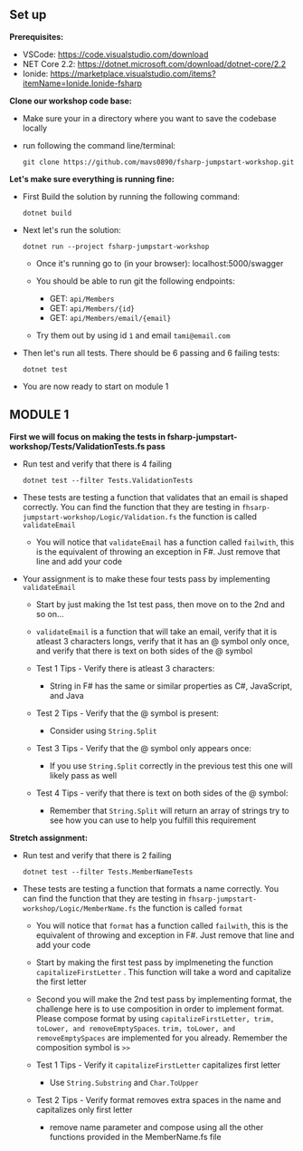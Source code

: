 

## Set up

**Prerequisites:**

* VSCode: https://code.visualstudio.com/download
* NET Core 2.2: https://dotnet.microsoft.com/download/dotnet-core/2.2
* Ionide: https://marketplace.visualstudio.com/items?itemName=Ionide.Ionide-fsharp

**Clone our workshop code base:**


* Make sure your in a directory where you want to save the codebase locally
* run following the command line/terminal:

    `git clone https://github.com/mavs0890/fsharp-jumpstart-workshop.git`

**Let's make sure everything is running fine:**

* First Build the solution by running the following command:

    `dotnet build`

* Next let's run the solution: 

    `dotnet run --project fsharp-jumpstart-workshop`

    * Once it's running go to (in your browser): localhost:5000/swagger
    * You should be able to run git the following endpoints:
        * GET: `api/Members`
        * GET: `api/Members/{id}`
        * GET: `api/Members/email/{email}`

    * Try them out by using id `1` and email `tami@email.com`

* Then let's run all tests. There should be 6 passing and 6 failing tests:

    `dotnet test`

* You are now ready to start on module 1


## MODULE 1

**First we will focus on making the tests in fsharp-jumpstart-workshop/Tests/ValidationTests.fs pass**

* Run test and verify that there is 4 failing

    `dotnet test --filter Tests.ValidationTests`

* These tests are testing a function that validates that an email is shaped correctly. You can find the function that they are testing in `fhsarp-jumpstart-workshop/Logic/Validation.fs` the function is called `validateEmail`
    * You will notice that `validateEmail` has a function called `failwith`, this is the equivalent of throwing an exception in F#. Just remove that line and add your code

* Your assignment is to make these four tests pass by implementing `validateEmail`
    * Start by just making the 1st test pass, then move on to the 2nd and so on...
    * `validateEmail` is a function that will take an email, verify that it is atleast 3 characters longs, verify that it has an @ symbol only once, and verify that there is text on both sides of the @ symbol

    * Test 1 Tips - Verify there is atleast 3 characters:
        * String in F# has the same or similar properties as C#, JavaScript, and Java

    * Test 2 Tips - Verify that the @ symbol is present:
        * Consider using `String.Split`

    * Test 3 Tips - Verify that the @ symbol only appears once:
        * If you use `String.Split` correctly in the previous test this one will likely pass as well

    * Test 4 Tips - verify that there is text on both sides of the @ symbol:
        * Remember that `String.Split` will return an array of strings try to see how you can use to help you fulfill this requirement

**Stretch assignment:**

* Run test and verify that there is 2 failing

    `dotnet test --filter Tests.MemberNameTests`


* These tests are testing a function that formats a name correctly. You can find the function that they are testing in `fhsarp-jumpstart-workshop/Logic/MemberName.fs` the function is called `format`
    * You will notice that `format` has a function called `failwith`, this is the equivalent of throwing and exception in F#. Just remove that line and add your code

    * Start by making the first test pass by implmeneting the function `capitalizeFirstLetter` . This function will take a word and capitalize the first letter

    * Second you will make the 2nd test pass by implementing format, the challenge here is to use composition in order to implement format. Please compose format by using `capitalizeFirstLetter, trim, toLower, and removeEmptySpaces`. `trim, toLower, and removeEmptySpaces` are implemented for you already. Remember the composition symbol is `>>`

    * Test 1 Tips - Verify it `capitalizeFirstLetter` capitalizes first letter
        * Use `String.Substring` and `Char.ToUpper`

    * Test 2 Tips - Verify format removes extra spaces in the name and capitalizes only first letter
        * remove name parameter and compose using all the other functions provided in the MemberName.fs file



